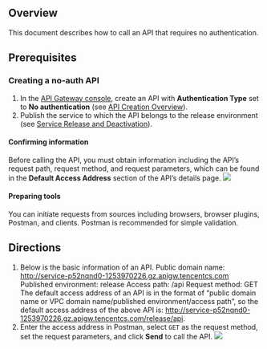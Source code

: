 ## Overview

This document describes how to call an API that requires no authentication.

## Prerequisites

### Creating a no-auth API

1. In the [API Gateway console](https://console.cloud.tencent.com/apigateway/index?rid=1), create an API with **Authentication Type** set to **No authentication** (see [API Creation Overview](https://intl.cloud.tencent.com/document/product/628/11795)).
2. Publish the service to which the API belongs to the release environment (see [Service Release and Deactivation](https://intl.cloud.tencent.com/document/product/628/11809)).

#### Confirming information

Before calling the API, you must obtain information including the API’s request path, request method, and request parameters, which can be found in the **Default Access Address** section of the API’s details page.
![](https://main.qcloudimg.com/raw/e13578452b2b016734691c1c66fd970e.png)

#### Preparing tools

You can initiate requests from sources including browsers, browser plugins, Postman, and clients. Postman is recommended for simple validation.

## Directions

1. Below is the basic information of an API.
   Public domain name: http://service-p52nqnd0-1253970226.gz.apigw.tencentcs.com
   Published environment: release
   Access path: /api
   Request method: GET
   The default access address of an API is in the format of “public domain name or VPC domain name/published environment/access path”, so the default access address of the above API is: http://service-p52nqnd0-1253970226.gz.apigw.tencentcs.com/release/api.
2. Enter the access address in Postman, select `GET` as the request method, set the request parameters, and click **Send** to call the API.
   ![](https://main.qcloudimg.com/raw/ff9f2537a989ebaa646945f074a69a95.png)
